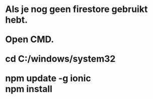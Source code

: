 <h1>
Als je nog geen firestore gebruikt hebt.

Open CMD.

cd C:/windows/system32

npm update -g ionic
<br>
npm install

</h1>
